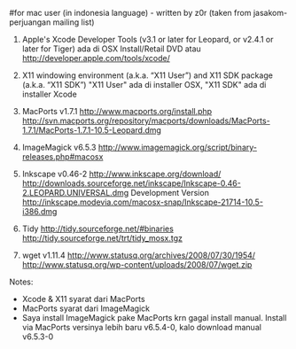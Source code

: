 #for mac user (in indonesia language) - written by z0r (taken from jasakom-perjuangan mailing list)

1. Apple's Xcode Developer Tools (v3.1 or later for Leopard, or v2.4.1 or later for Tiger)
ada di OSX Install/Retail DVD atau http://developer.apple.com/tools/xcode/

2. X11 windowing environment (a.k.a. “X11 User”) and X11 SDK package (a.k.a. “X11 SDK”)
"X11 User" ada di installer OSX, "X11 SDK" ada di installer Xcode

3. MacPorts v1.7.1
http://www.macports.org/install.php
http://svn.macports.org/repository/macports/downloads/MacPorts-1.7.1/MacPorts-1.7.1-10.5-Leopard.dmg

4. ImageMagick v6.5.3
http://www.imagemagick.org/script/binary-releases.php#macosx

5. Inkscape v0.46-2
http://www.inkscape.org/download/
http://downloads.sourceforge.net/inkscape/Inkscape-0.46-2.LEOPARD.UNIVERSAL.dmg
Development Version
http://inkscape.modevia.com/macosx-snap/Inkscape-21714-10.5-i386.dmg

6. Tidy
http://tidy.sourceforge.net/#binaries
http://tidy.sourceforge.net/trt/tidy_mosx.tgz

7. wget v1.11.4
http://www.statusq.org/archives/2008/07/30/1954/
http://www.statusq.org/wp-content/uploads/2008/07/wget.zip

Notes:
- Xcode & X11 syarat dari MacPorts
- MacPorts syarat dari ImageMagick
- Saya install ImageMagick pake MacPorts krn gagal install manual.
Install via MacPorts versinya lebih baru v6.5.4-0, kalo download manual v6.5.3-0